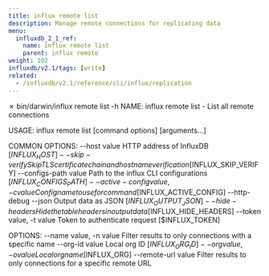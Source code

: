 ```yaml
---
title: influx remote list
description: Manage remote connections for replicating data
menu:
  influxdb_2_1_ref:
    name: influx remote list
    parent: influx remote
weight: 102
influxdb/v2.1/tags: [write]
related:
  - /influxdb/v2.1/reference/cli/influx/replication
---
```


✗  bin/darwin/influx remote list -h
NAME:
   influx remote list - List all remote connections

USAGE:
   influx remote list [command options] [arguments...]

COMMON OPTIONS:
   --host value                     HTTP address of InfluxDB [$INFLUX_HOST]
   --skip-verify                    Skip TLS certificate chain and host name verification [$INFLUX_SKIP_VERIFY]
   --configs-path value             Path to the influx CLI configurations [$INFLUX_CONFIGS_PATH]
   --active-config value, -c value  Config name to use for command [$INFLUX_ACTIVE_CONFIG]
   --http-debug
   --json                           Output data as JSON [$INFLUX_OUTPUT_JSON]
   --hide-headers                   Hide the table headers in output data [$INFLUX_HIDE_HEADERS]
   --token value, -t value          Token to authenticate request [$INFLUX_TOKEN]

OPTIONS:
   --name value, -n value  Filter results to only connections with a specific name
   --org-id value          Local org ID [$INFLUX_ORG_ID]
   --org value, -o value   Local org name [$INFLUX_ORG]
   --remote-url value      Filter results to only connections for a specific remote URL
